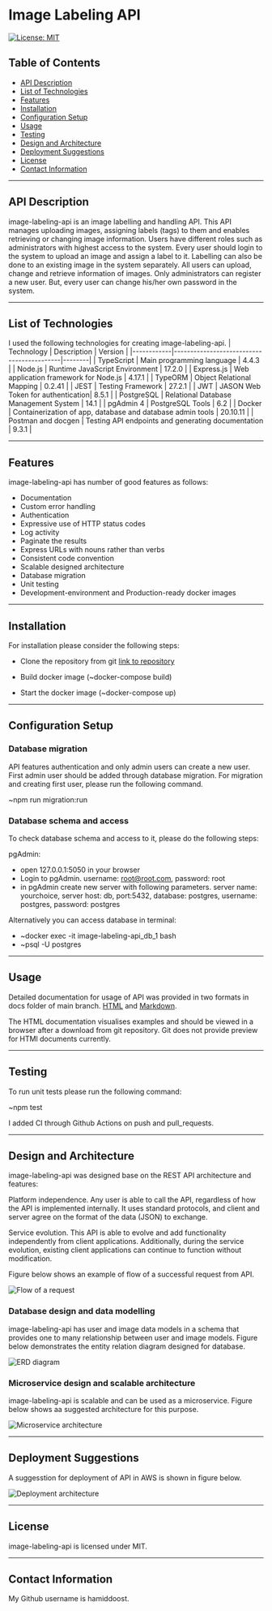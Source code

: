 # Image Labeling API

[![License: MIT](https://img.shields.io/badge/License-MIT-blue.svg)](https://opensource.org/licenses/MIT)

## Table of Contents

- [API Description](#API-Description)
- [List of Technologies](#List-of-Technologies)
- [Features](#Features)
- [Installation](#Installation)
- [Configuration Setup](#Configuration-Setup)
- [Usage](#Usage)
- [Testing](#Testing)
- [Design and Architecture](#Design-and-Architecture)
- [Deployment Suggestions](#Deployment-Suggestions)
- [License](#License)
- [Contact Information](#Contact-Information)

---

## API Description

image-labeling-api is an image labelling and handling API. This API manages uploading images, assigning labels (tags) to them and enables retrieving or changing image information. Users have different roles such as administrators with highest access to the system. Every user should login to the system to upload an image and assign a label to it. Labelling can also be done to an existing image in the system separately. All users can upload, change and retrieve information of images. Only administrators can register a new user. But, every user can change his/her own password in the system.

---

## List of Technologies

I used the following technologies for creating image-labeling-api.
| Technology | Description | Version |
|------------|-------------------------------------------|--------|
| TypeScript | Main programming language | 4.4.3 |
| Node.js | Runtime JavaScript Environment | 17.2.0 |
| Express.js | Web application framework for Node.js | 4.17.1 |
| TypeORM | Object Relational Mapping | 0.2.41 |
| JEST | Testing Framework | 27.2.1 |
| JWT | JASON Web Token for authentication| 8.5.1 |
| PostgreSQL | Relational Database Management System | 14.1 |
| pgAdmin 4 | PostgreSQL Tools | 6.2 |
| Docker | Containerization of app, database and database admin tools | 20.10.11 |
| Postman and docgen | Testing API endpoints and generating documentation | 9.3.1 |

---

## Features

image-labeling-api has number of good features as follows:

- Documentation
- Custom error handling
- Authentication
- Expressive use of HTTP status codes
- Log activity
- Paginate the results
- Express URLs with nouns rather than verbs
- Consistent code convention
- Scalable designed architecture
- Database migration
- Unit testing
- Development-environment and Production-ready docker images

---

## Installation

For installation please consider the following steps:

- Clone the repository from git [link to repository](https://github.com/HamidDoost/image-labeling-api.git)

- Build docker image (~docker-compose build)
- Start the docker image (~docker-compose up)

---

## Configuration Setup

### Database migration

API features authentication and only admin users can create a new user. First admin user should be added through database migration. For migration and creating first user, please run the following command.

~npm run migration:run

### Database schema and access

To check database schema and access to it, please do the following steps:

pgAdmin:

- open 127.0.0.1:5050 in your browser
- Login to pgAdmin. username: root@root.com, password: root
- in pgAdmin create new server with following parameters. server name: yourchoice, server host: db, port:5432, database: postgres, username: postgres, password: postgres

Alternatively you can access database in terminal:

- ~docker exec -it image-labeling-api_db_1 bash
- ~psql -U postgres

---

## Usage

Detailed documentation for usage of API was provided in two formats in docs folder of main branch. [HTML](https://github.com/HamidDoost/image-labeling-api/blob/main/docs/Documentaion_v.1.0.0.html) and [Markdown](https://github.com/HamidDoost/image-labeling-api/blob/main/docs/Documentaion_v.1.0.0.md).

The HTML documentation visualises examples and should be viewed in a browser after a download from git repository. Git does not provide preview for HTMl documents currently.

---

## Testing

To run unit tests please run the following command:

~npm test

I added CI through Github Actions on push and pull_requests.

---

## Design and Architecture

image-labeling-api was designed base on the REST API architecture and features:

Platform independence. Any user is able to call the API, regardless of how the API is implemented internally. It uses standard protocols, and client and server agree on the format of the data (JSON) to exchange.

Service evolution. This API is able to evolve and add functionality independently from client applications. Additionally, during the service evolution, existing client applications can continue to function without modification.

Figure below shows an example of flow of a successful request from API.

![Flow of a request](https://github.com/HamidDoost/image-labeling-api/blob/main/docs/User_request_flow.jpg)

### Database design and data modelling

image-labeling-api has user and image data models in a schema that provides one to many relationship between user and image models. Figure below demonstrates the entity relation diagram designed for database.

![ERD diagram](https://github.com/HamidDoost/image-labeling-api/blob/main/docs/ERD.png)

### Microservice design and scalable architecture

image-labeling-api is scalable and can be used as a microservice. Figure below shows aa suggested architecture for this purpose.

![Microservice architecture](https://github.com/HamidDoost/image-labeling-api/blob/main/docs/Microservices_architecture.jpg)

---

## Deployment Suggestions

A suggesstion for deployment of API in AWS is shown in figure below.

![Deployment architecture](https://github.com/HamidDoost/image-labeling-api/blob/main/docs/Deployment_architecture.jpg)

---

## License

image-labeling-api is licensed under MIT.

---

## Contact Information

My Github username is hamiddoost.

